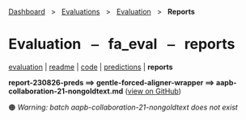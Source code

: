 [Dashboard](../../../index.md)  &nbsp; > &nbsp; [Evaluations](../../index.md)  &nbsp; > &nbsp; [Evaluation](../index.md)  &nbsp; > &nbsp; **Reports** 

# Evaluation &nbsp; ⎯ &nbsp; fa_eval &nbsp; ⎯ &nbsp; reports

[evaluation](../index.md) | [readme](../readme.md) | [code](../code.md) | [predictions](../predictions/index.md) | **reports** 

**report-230826-preds ⟹ gentle-forced-aligner-wrapper ⟹ aapb-collaboration-21-nongoldtext.md** ([view on GitHub](https://github.com/clamsproject/aapb-evaluations/tree/854eeb362d3500232982eda53bda4eb47d76df51/fa_eval/report-230826-preds@gentle-forced-aligner-wrapper@aapb-collaboration-21-nongoldtext.md))

🟠 *Warning: batch aapb-collaboration-21-nongoldtext does not exist*

